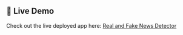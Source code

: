 ## 🔗 Live Demo

Check out the live deployed app here: [Real and Fake News Detector](https://huggingface.co/spaces/HariniG/Real_And_Fake_News_Detector)
